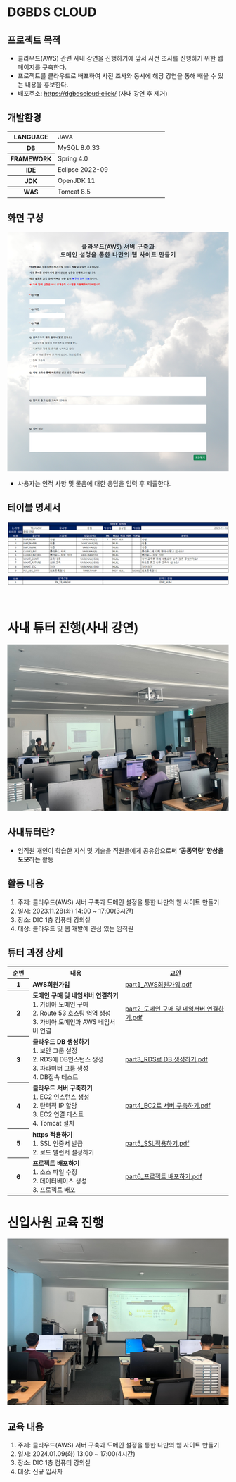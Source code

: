 #   DGBDS CLOUD

## 프로젝트 목적

* 클라우드(AWS) 관련 사내 강연을 진행하기에 앞서 사전 조사를 진행하기 위한 웹 페이지를 구축한다.
* 프로젝트를 클라우드로 배포하여 사전 조사와 동시에 해당 강연을 통해 배울 수 있는 내용을 홍보한다.
* 배포주소: ~~https://dgbdscloud.click/~~ (사내 강연 후 제거)



## 개발환경

<table>
	<colgroup>
        <col width="30%" style="text-align:center">
        <col width="*">
    </colgroup>    
    <tbody>
    	<tr>
            <th style="text-align:center">LANGUAGE</th>
            <td>JAVA</td>            
        </tr>
        <tr>
            <th style="text-align:center">DB</th>
            <td>MySQL 8.0.33</td>            
        </tr>
        <tr>
            <th style="text-align:center">FRAMEWORK</th>
            <td>Spring 4.0</td>            
        </tr>
        <tr>
            <th style="text-align:center">IDE</th>
            <td>Eclipse 2022-09</td>            
        </tr>
        <tr>
            <th style="text-align:center">JDK</th>
            <td>OpenJDK 11</td>            
        </tr>
        <tr>
            <th style="text-align:center">WAS</th>
            <td>Tomcat 8.5</td>            
        </tr>
	</tbody>
</table>        



## 화면 구성

<img src="./images/fullScreen.png" alt="fullScreen.png"/>

* 사용자는 인적 사항 및 물음에 대한 응답을 입력 후 제출한다.



## 테이블 명세서

<img src="./images/dbTable.png" alt="dbTable.png"/>



<br>

<br>

<br>



# 사내 튜터 진행(사내 강연)

<img src="./images/사내튜터.png" alt="사내튜터.png" style="zoom: 50%;" />

 

## 사내튜터란?

* 임직원 개인이 학습한 지식 및 기술을 직원들에게 공유함으로써 **‘공동역량’ 향상을 도모**하는 활동

 

## 활동 내용

1. 주제: 클라우드(AWS) 서버 구축과 도메인 설정을 통한 나만의 웹 사이트 만들기
2. 일시: 2023.11.28(화) 14:00 ~ 17:00(3시간)
3. 장소: DIC 1층 컴퓨터 강의실
4. 대상: 클라우드 및 웹 개발에 관심 있는 임직원

 

## 튜터 과정 상세

<table>
    <colgroup>
        <col width="10%">
        <col width="*">
        <col width="*">
    </colgroup>    
    <tbody>
        <tr>
            <th style="text-align:center">순번</th>         
            <th style="text-align:center">내용</th>
            <th style="text-align:center">교안</th>            
        </tr>
        <tr>
            <th style="text-align:center">1</th>
            <td style="text-align:left">
                <b>AWS회원가입</b>  <br />
            </td>
            <td style="text-align:left">
                <a href="./사내튜터 자료/교안/part1_AWS회원가입.pdf">part1_AWS회원가입.pdf</a>
            </td>
        </tr>       
        <tr>
            <th style="text-align:center">2</th>
            <td style="text-align:left">
                <b>도메인 구매 및 네임서버  연결하기</b>  <br />
                1.    가비아 도메인 구매  <br />
                2.    Route 53 호스팅 영역 생성  <br />
                3.    가비아 도메인과 AWS 네임서버 연결  <br />
            </td>
            <td style="text-align:left">
                <a href="./사내튜터 자료/교안/part2_도메인 구매 및 네임서버 연결하기.pdf">part2_도메인 구매 및 네임서버 연결하기.pdf</a>
            </td>
        </tr>
        <tr>
            <th style="text-align:center">3</th>
            <td style="text-align:left">
                <b>클라우드 DB 생성하기</b>  <br />
                1.	보안 그룹 설정  <br />
                2.	RDS에 DB인스턴스 생성  <br />
                3.	파라미터 그룹 생성  <br />
                4.	DB접속 테스트
            </td>
            <td style="text-align:left">
                <a href="./사내튜터 자료/교안/part3_RDS로 DB 생성하기.pdf">part3_RDS로 DB 생성하기.pdf</a>
            </td>            
        </tr>
        <tr>
            <th style="text-align:center">4</th>
            <td style="text-align:left">
                <b>클라우드 서버 구축하기</b>  <br />
                1.	EC2 인스턴스 생성  <br />
                2.	탄력적 IP 할당  <br />
                3.	EC2 연결 테스트  <br />
                4.	Tomcat 설치
            </td>
            <td style="text-align:left">
                <a href="./사내튜터 자료/교안/part4_EC2로 서버 구축하기.pdf">part4_EC2로 서버 구축하기.pdf</a>
            </td>            
        </tr>    
        <tr>
            <th style="text-align:center">5</th>
            <td style="text-align:left">
                <b>https 적용하기</b>  <br />
                1.	SSL 인증서 발급  <br />
                2.	로드 밸런서 설정하기
            </td>
            <td style="text-align:left">
                <a href="./사내튜터 자료/교안/part5_SSL적용하기.pdf">part5_SSL적용하기.pdf</a>
            </td>             
        </tr>      
        <tr>
            <th style="text-align:center">6</th>
            <td style="text-align:left">
                <b>프로젝트 배포하기</b>  <br />
                1. 소스 파일 수정  <br /> 
                2. 데이터베이스 생성  <br /> 
                3. 프로젝트 배포
            </td>
            <td style="text-align:left">
                <a href="./사내튜터 자료/교안/part6_프로젝트 배포하기.pdf">part6_프로젝트 배포하기.pdf</a>
            </td>             
        </tr>          
    </tbody>
</table>




# 신입사원 교육 진행

<img src="./images/신입사원연수.jpg" alt="신입사원연수.jpg" style="zoom: 50%;" />



## 교육 내용

1. 주제: 클라우드(AWS) 서버 구축과 도메인 설정을 통한 나만의 웹 사이트 만들기
2. 일시: 2024.01.09(화) 13:00 ~ 17:00(4시간)
3. 장소: DIC 1층 컴퓨터 강의실
4. 대상: 신규 입사자
